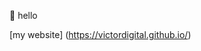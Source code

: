 👋 hello

[my website] (https://victordigital.github.io/)

<!---
victorDigital/victorDigital is a ✨ special ✨ repository because its `README.md` (this file) appears on your GitHub profile.
You can click the Preview link to take a look at your changes.
--->

